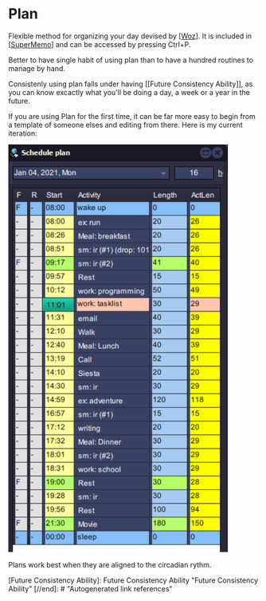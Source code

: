 # Plan

Flexible method for organizing your day devised by [[Woz]]. It is included in [[SuperMemo]] and can be accessed by pressing Ctrl+P.

Better to have single habit of using plan than to have a hundred routines to manage by hand.

Consistenly using plan falls under having [[Future Consistency Ability]], as you can know excactly what you'll be doing a day, a week or a year in the future. 

If you are using Plan for the first time, it can be far more easy to begin from a template of someone elses and editing from there. Here is my current iteration:

![](2021-01-04-11-08-03.png)

Plans work best when they are aligned to the circadian rythm. 



[//begin]: # "Autogenerated link references for markdown compatibility"
[Woz]: Woz "Woz"
[SuperMemo]: SuperMemo "SuperMemo"
[Future Consistency Ability]: Future Consistency Ability "Future Consistency Ability"
[//end]: # "Autogenerated link references"